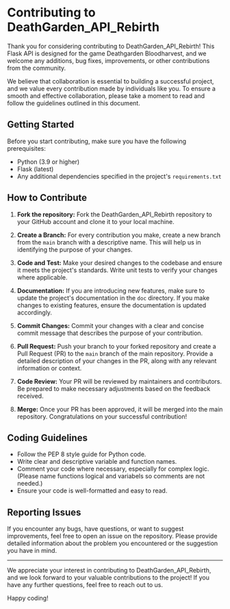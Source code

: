 # Contributing to DeathGarden_API_Rebirth

Thank you for considering contributing to DeathGarden_API_Rebirth! This Flask API is designed for the game Deathgarden Bloodharvest, and we welcome any additions, bug fixes, improvements, or other contributions from the community.

We believe that collaboration is essential to building a successful project, and we value every contribution made by individuals like you. To ensure a smooth and effective collaboration, please take a moment to read and follow the guidelines outlined in this document.

## Getting Started

Before you start contributing, make sure you have the following prerequisites:

- Python (3.9 or higher)
- Flask (latest)
- Any additional dependencies specified in the project's `requirements.txt`

## How to Contribute

1. **Fork the repository:**
   Fork the DeathGarden_API_Rebirth repository to your GitHub account and clone it to your local machine.

2. **Create a Branch:**
   For every contribution you make, create a new branch from the `main` branch with a descriptive name. This will help us in identifying the purpose of your changes.

3. **Code and Test:**
   Make your desired changes to the codebase and ensure it meets the project's standards. Write unit tests to verify your changes where applicable.

4. **Documentation:**
   If you are introducing new features, make sure to update the project's documentation in the `doc` directory. If you make changes to existing features, ensure the documentation is updated accordingly.

5. **Commit Changes:**
   Commit your changes with a clear and concise commit message that describes the purpose of your contribution.

6. **Pull Request:**
   Push your branch to your forked repository and create a Pull Request (PR) to the `main` branch of the main repository. Provide a detailed description of your changes in the PR, along with any relevant information or context.

7. **Code Review:**
   Your PR will be reviewed by maintainers and contributors. Be prepared to make necessary adjustments based on the feedback received.

8. **Merge:**
   Once your PR has been approved, it will be merged into the main repository. Congratulations on your successful contribution!

## Coding Guidelines

- Follow the PEP 8 style guide for Python code.
- Write clear and descriptive variable and function names.
- Comment your code where necessary, especially for complex logic. (Please name functions logical and variabels so comments are not needed.)
- Ensure your code is well-formatted and easy to read.

## Reporting Issues

If you encounter any bugs, have questions, or want to suggest improvements, feel free to open an issue on the repository. Please provide detailed information about the problem you encountered or the suggestion you have in mind.

---

We appreciate your interest in contributing to DeathGarden_API_Rebirth, and we look forward to your valuable contributions to the project! If you have any further questions, feel free to reach out to us.

Happy coding!
